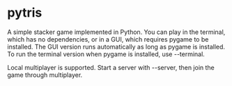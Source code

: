 # pytris
A simple stacker game implemented in Python.
You can play in the terminal, which has no dependencies, or in a GUI, which requires pygame to be installed.
The GUI version runs automatically as long as pygame is installed. To run the terminal version when pygame is installed, use --terminal.

Local multiplayer is supported. Start a server with --server, then join the game through multiplayer.
